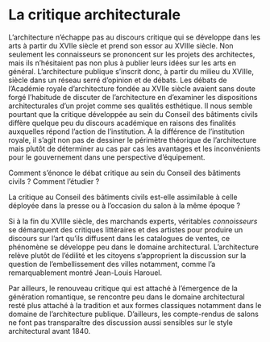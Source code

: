 # La critique architecturale

L’architecture n’échappe pas au discours critique qui se développe dans les arts à partir du XVIIe siècle et prend son essor au XVIIIe siècle. Non seulement les connaisseurs se prononcent sur les projets des architectes, mais ils n’hésitaient pas non plus à publier leurs idées sur les arts en général. L’architecture publique s’inscrit donc, à partir du milieu du XVIIIe, siècle dans un réseau serré d’opinion et de débats. Les débats de l’Académie royale d’architecture fondée au XVIIe siècle avaient sans doute forgé l’habitude de discuter de l’architecture en d’examiner les dispositions architecturales d’un projet comme ses qualités esthétique. Il nous semble pourtant que la critique développée au sein du Conseil des bâtiments civils diffère quelque peu du discours académique en raisons des finalités auxquelles répond l’action de l’institution. À la différence de l’institution royale, il s’agit non pas de dessiner le périmètre théorique de l’architecture mais plutôt de déterminer au cas par cas les avantages et les inconvénients pour le gouvernement dans une perspective d’équipement.

Comment s’énonce le débat critique au sein du Conseil des bâtiments civils ? Comment l’étudier ?

La critique au Conseil des bâtiments civils est-elle assimilable à celle déployée dans la presse ou à l’occasion du salon à la même époque ?

Si à la fin du XVIIIe siècle, des marchands experts, véritables *connoisseurs* se démarquent des critiques littéraires et des artistes pour produire un discours sur l’art qu’ils diffusent dans les catalogues de ventes, ce phénomène se développe peu dans le domaine architectural. L’architecture relève plutôt de l’édilité et les citoyens s’approprient la discussion sur la question de l’embellissement des villes notamment, comme l’a remarquablement montré Jean-Louis Harouel.

Par ailleurs, le renouveau critique qui est attaché à l’émergence de la génération romantique, se rencontre peu dans le domaine architectural resté plus attaché à la tradition et aux formes classiques notamment dans le domaine de l’architecture publique. D’ailleurs, les compte-rendus de salons ne font pas transparaître des discussion aussi sensibles sur le style architectural avant 1840.

